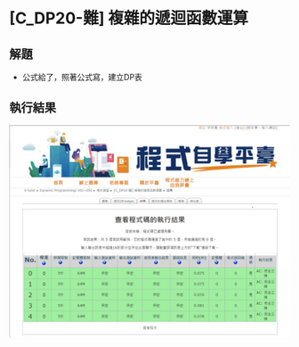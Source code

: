 # **[C_DP20-難] 複雜的遞迴函數運算**

## 解題
- 公式給了，照著公式寫，建立DP表

## 執行結果
![](/DynamicProgramming/result/C_DP20_result.jpg)
